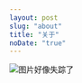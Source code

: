 ```yaml
---
layout: post
slug: "about"
title: "关于"
noDate: "true"
---
```

<!-- ### 你猜我爬坑爬出来没有？
> 哼哼！先告诉我地面在哪。  -->  
![图片好像失踪了](http://i4.tietuku.com/382b5de7cbf22e47.jpg)   

<!-- more -->
